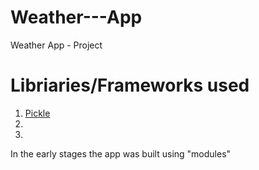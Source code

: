 # Weather---App
Weather App - Project

# Libriaries/Frameworks used

1. [Pickle](https://docs.python.org/3/library/pickle.html)
2. 
3. 

In the early stages the app was built using "modules"
